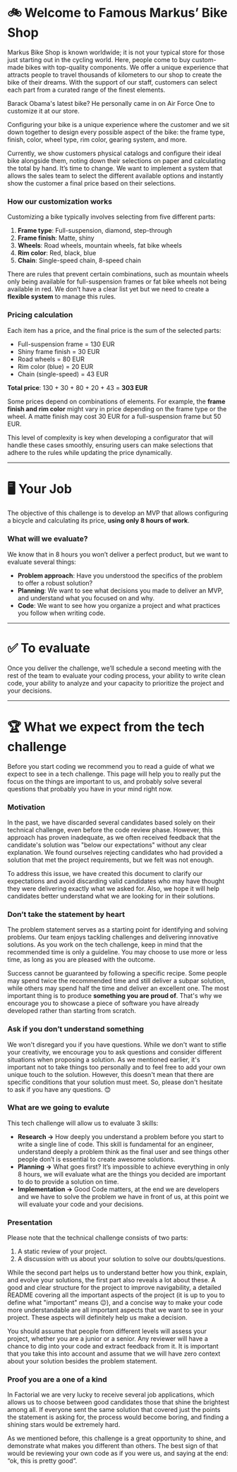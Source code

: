 # 🚲 Welcome to Famous Markus’ Bike Shop

Markus Bike Shop is known worldwide; it is not your typical store for those just starting out in the cycling world. Here, people come to buy custom-made bikes with top-quality components. We offer a unique experience that attracts people to travel thousands of kilometers to our shop to create the bike of their dreams. With the support of our staff, customers can select each part from a curated range of the finest elements.

Barack Obama's latest bike? He personally came in on Air Force One to customize it at our store.

Configuring your bike is a unique experience where the customer and we sit down together to design every possible aspect of the bike: the frame type, finish, color, wheel type, rim color, gearing system, and more.

Currently, we show customers physical catalogs and configure their ideal bike alongside them, noting down their selections on paper and calculating the total by hand. It’s time to change. We want to implement a system that allows the sales team to select the different available options and instantly show the customer a final price based on their selections.

### **How our customization works**

Customizing a bike typically involves selecting from five different parts:

1. **Frame type**: Full-suspension, diamond, step-through
2. **Frame finish**: Matte, shiny
3. **Wheels**: Road wheels, mountain wheels, fat bike wheels
4. **Rim color**: Red, black, blue
5. **Chain**: Single-speed chain, 8-speed chain

There are rules that prevent certain combinations, such as mountain wheels only being available for full-suspension frames or fat bike wheels not being available in red. We don’t have a clear list yet but we need to create a **flexible system** to manage this rules.

### Pricing calculation

Each item has a price, and the final price is the sum of the selected parts:

- Full-suspension frame = 130 EUR
- Shiny frame finish = 30 EUR
- Road wheels = 80 EUR
- Rim color (blue) = 20 EUR
- Chain (single-speed) = 43 EUR

**Total price**: 130 + 30 + 80 + 20 + 43 = **303 EUR**

Some prices depend on combinations of elements. For example, the **frame finish and rim color** might vary in price depending on the frame type or the wheel. A matte finish may cost 30 EUR for a full-suspension frame but 50 EUR.

This level of complexity is key when developing a configurator that will handle these cases smoothly, ensuring users can make selections that adhere to the rules while updating the price dynamically.

---

# 🖥 Your Job

The objective of this challenge is to develop an MVP that allows configuring a bicycle and calculating its price, **using only 8 hours of work**.

### What will we evaluate?

We know that in 8 hours you won’t deliver a perfect product, but we want to evaluate several things:

- **Problem approach**: Have you understood the specifics of the problem to offer a robust solution?
- **Planning**: We want to see what decisions you made to deliver an MVP, and understand what you focused on and why.
- **Code**: We want to see how you organize a project and what practices you follow when writing code.

---

# ✅ To evaluate

Once you deliver the challenge, we’ll schedule a second meeting with the rest of the team to evaluate your coding process, your ability to write clean code, your ability to analyze and your capacity to prioritize the project and your decisions.

---

# 🏆 What we expect from the tech challenge

Before you start coding we recommend you to read a guide of what we expect to see in a tech challenge. This page will help you to really put the focus on the things are important to us, and probably solve several questions that probably you have in your mind right now.

### Motivation

In the past, we have discarded several candidates based solely on their technical challenge, even before the code review phase. However, this approach has proven inadequate, as we often received feedback that the candidate's solution was "below our expectations" without any clear explanation. We found ourselves rejecting candidates who had provided a solution that met the project requirements, but we felt was not enough.

To address this issue, we have created this document to clarify our expectations and avoid discarding valid candidates who may have thought they were delivering exactly what we asked for. Also, we hope it will help candidates better understand what we are looking for in their solutions.

### Don’t take the statement by heart

The problem statement serves as a starting point for identifying and solving problems. Our team enjoys tackling challenges and delivering innovative solutions. As you work on the tech challenge, keep in mind that the recommended time is only a guideline. You may choose to use more or less time, as long as you are pleased with the outcome.

Success cannot be guaranteed by following a specific recipe. Some people may spend twice the recommended time and still deliver a subpar solution, while others may spend half the time and deliver an excellent one. The most important thing is to produce **something you are proud of**. That's why we encourage you to showcase a piece of software you have already developed rather than starting from scratch.

### Ask if you don’t understand something

We won't disregard you if you have questions. While we don't want to stifle your creativity, we encourage you to ask questions and consider different situations when proposing a solution. As we mentioned earlier, it's important not to take things too personally and to feel free to add your own unique touch to the solution. However, this doesn't mean that there are specific conditions that your solution must meet. So, please don't hesitate to ask if you have any questions. 😊

### What are we going to evalute

This tech challenge will allow us to evaluate 3 skills:

- **Research →** How deeply you understand a problem before you start to write a single line of code. This skill is fundamental for an engineer, understand deeply a problem think as the final user and see things other people don’t is essential to create awesome solutions.
- **Planning →** What goes first? It’s impossible to achieve everything in only 8 hours, we will evaluate what are the things you decided are important to do to provide a solution on time.
- **Implementation →** Good Code matters, at the end we are developers and we have to solve the problem we have in front of us, at this point we will evaluate your code and your decisions.

### Presentation

Please note that the technical challenge consists of two parts:

1. A static review of your project.
2. A discussion with us about your solution to solve our doubts/questions.

While the second part helps us to understand better how you think, explain, and evolve your solutions, the first part also reveals a lot about these. A good and clear structure for the project to improve navigability, a detailed README covering all the important aspects of the project (it is up to you to define what "important" means 😉), and a concise way to make your code more understandable are all important aspects that we want to see in your project. These aspects will definitely help us make a decision.

You should assume that people from different levels will assess your project, whether you are a junior or a senior. Any reviewer will have a chance to dig into your code and extract feedback from it. It is important that you take this into account and assume that we will have zero context about your solution besides the problem statement.

### Proof you are a one of a kind

In Factorial we are very lucky to receive several job applications, which allows us to choose between good candidates those that shine the brightest among all. If everyone sent the same solution that covered just the points the statement is asking for, the process would become boring, and finding a shining stars would be extremely hard.

As we mentioned before, this challenge is a great opportunity to shine, and demonstrate what makes you different than others. The best sign of that would be reviewing your own code as if you were us, and saying at the end: “ok, this is pretty good”.

